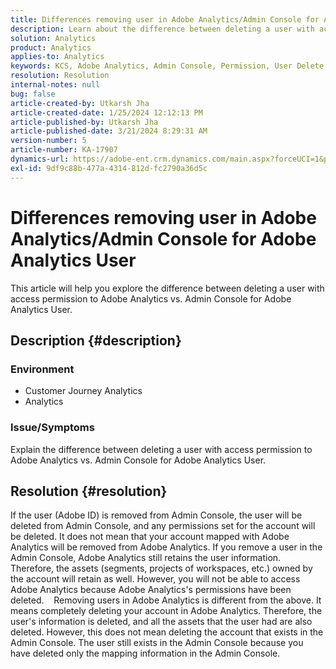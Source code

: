 ```yaml
---
title: Differences removing user in Adobe Analytics/Admin Console for Adobe Analytics User
description: Learn about the difference between deleting a user with access permission to Adobe Analytics vs. Admin Console for Adobe Analytics User.
solution: Analytics
product: Analytics
applies-to: Analytics
keywords: KCS, Adobe Analytics, Admin Console, Permission, User Delete, User Removing
resolution: Resolution
internal-notes: null
bug: false
article-created-by: Utkarsh Jha
article-created-date: 1/25/2024 12:12:13 PM
article-published-by: Utkarsh Jha
article-published-date: 3/21/2024 8:29:31 AM
version-number: 5
article-number: KA-17907
dynamics-url: https://adobe-ent.crm.dynamics.com/main.aspx?forceUCI=1&pagetype=entityrecord&etn=knowledgearticle&id=27a7d5f6-7abb-ee11-a569-6045bd0065b6
exl-id: 9df9c88b-477a-4314-812d-fc2790a36d5c
---
```

# Differences removing user in Adobe Analytics/Admin Console for Adobe Analytics User


This article will help you explore the difference between deleting a user with access permission to Adobe Analytics vs. Admin Console for Adobe Analytics User.

## Description {#description}


### <b>Environment</b>

- Customer Journey Analytics
- Analytics




### <b>Issue/Symptoms</b>

Explain the difference between deleting a user with access permission to Adobe Analytics vs. Admin Console for Adobe Analytics User.


## Resolution {#resolution}


If the user (Adobe ID) is removed from Admin Console, the user will be deleted from Admin Console, and any permissions set for the account will be deleted.
It does not mean that your account mapped with Adobe Analytics will be removed from Adobe Analytics. If you remove a user in the Admin Console, Adobe Analytics still retains the user information.
Therefore, the assets (segments, projects of workspaces, etc.) owned by the account will retain as well.
However, you will not be able to access Adobe Analytics because Adobe Analytics's permissions have been deleted.
  
Removing users in Adobe Analytics is different from the above. It means completely deleting your account in Adobe Analytics.
Therefore, the user's information is deleted, and all the assets that the user had are also deleted.
However, this does not mean deleting the account that exists in the Admin Console. The user still exists in the Admin Console because you have deleted only the mapping information in the Admin Console.
